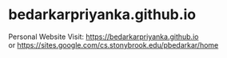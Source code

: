 # bedarkarpriyanka.github.io
Personal Website
Visit: https://bedarkarpriyanka.github.io <br>
or https://sites.google.com/cs.stonybrook.edu/pbedarkar/home
